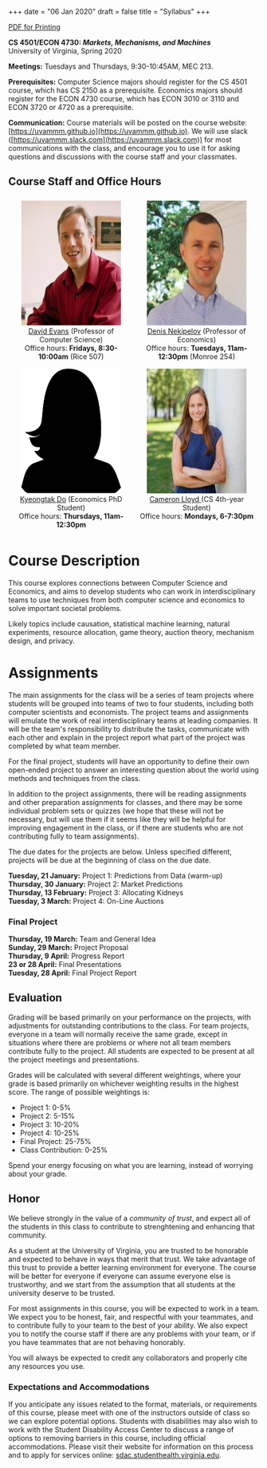 +++
date = "06 Jan 2020"
draft = false
title = "Syllabus"
+++

<div class="printing"><a href="/docs/syllabus.pdf">PDF for Printing</a></div>

**CS 4501/ECON 4730: _Markets, Mechanisms, and Machines_**  
University of Virginia, Spring 2020

**Meetings:** Tuesdays and Thursdays, 9:30-10:45AM, MEC 213.

**Prerequisites:** Computer Science majors should register for the CS
4501 course, which has CS 2150 as a prerequisite. Economics majors
should register for the ECON 4730 course, which has ECON 3010 or 3110
and ECON 3720 or 4720 as a prerequisite.

**Communication:** Course materials will be posted on the course
  website: [https://uvammm.github.io](https://uvammm.github.io). We
  will use slack
  ([https://uvammm.slack.com](https://uvammm.slack.com)) for most
  communications with the class, and encourage you to use it for
  asking questions and discussions with the course staff and your
  classmates.

## Course Staff and Office Hours

<section style="display: table;width: 100%; align: center">
  <div style="display: table-row; padding: 0.5rem">
  <div style="display: table-cell; padding: 0.5rem; text-align: center;width: 49%"> 
  <img class="img-circle" src="/images/dave-2.jpg" height=250 width=200><br>
<a href="https://www.cs.virginia.edu/evans">David Evans</a> (Professor of Computer Science)<br>
Office hours: <b>Fridays, 8:30-10:00am</b> (Rice 507)
  </div>
  <div style="display: table-cell; padding: 0.5rem; text-align: center;width: 49%">
  <img class="img-circle" src="/images/denis-2.jpg" height=250 width=200><br>
<a href="http://people.virginia.edu/~dn4w/">Denis Nekipelov</a> (Professor of Economics)<br>
Office hours: <b>Tuesdays, 11am-12:30pm</b> (Monroe 254)
  </div></div>
  <div style="display: table-row; padding: 0.5rem">
  <div style="display: table-cell; padding: 0.5rem; text-align: center;width: 49%">
  <img class="img-circle" src="/images/missing.png" height=250 width=200><br>
<a href="https://economics.virginia.edu/people/profile/kd5tt">Kyeongtak Do</a> (Economics PhD Student)<br>
Office hours: <b>Thursdays, 11am-12:30pm</b>
  </div>
  <div style="display: table-cell; padding: 0.5rem; text-align: center;width: 49%">
<img class="img-circle" src="/images/cam.jpg" height=250 width=200><br>
<A href="https://www.linkedin.com/in/cameron-lloyd/">
Cameron Lloyd
</a> (CS 4th-year Student)<br>
Office hours: <b>Mondays, 6-7:30pm</b>
  </div>
  </div>
</section>

# Course Description

This course explores connections between Computer Science and
Economics, and aims to develop students who can work in
interdisciplinary teams to use techniques from both computer science
and economics to solve important societal problems.

Likely topics include causation, statistical machine learning, natural
experiments, resource allocation, game theory, auction theory,
mechanism design, and privacy.

# Assignments

The main assignments for the class will be a series of team projects
where students will be grouped into teams of two to four students,
including both computer scientists and economists. The project teams
and assignments will emulate the work of real interdisciplinary teams
at leading companies. It will be the team's responsibility to
distribute the tasks, communicate with each other and explain in the
project report what part of the project was completed by what team
member.

For the final project, students will have an opportunity to define
their own open-ended project to answer an interesting question about
the world using methods and techniques from the class.

In addition to the project assignments, there will be reading
assignments and other preparation assignments for classes, and there
may be some individual problem sets or quizzes (we hope that these
will not be necessary, but will use them if it seems like they will be
helpful for improving engagement in the class, or if there are
students who are not contributing fully to team assignments).

The due dates for the projects are below.  Unless specified different,
projects will be due at the beginning of class on the due date.

**Tuesday, 21 January:** Project 1: Predictions from Data (warm-up)  
**Thursday, 30 January:** Project 2: Market Predictions  
**Thursday, 13 February:** Project 3: Allocating Kidneys  
**Tuesday, 3 March:** Project 4: On-Line Auctions

### Final Project

**Thursday, 19 March:** Team and General Idea  
**Sunday, 29 March:** Project Proposal  
**Thursday, 9 April:** Progress Report  
**23 or 28 April:** Final Presentations  
**Tuesday, 28 April:** Final Project Report  

## Evaluation

Grading will be based primarily on your performance on the projects,
with adjustments for outstanding contributions to the class.  For team
projects, everyone in a team will normally receive the same grade,
except in situations where there are problems or where not all team
members contribute fully to the project. All students are expected to
be present at all the project meetings and presentations.

Grades will be calculated with several different weightings, where
your grade is based primarily on whichever weighting results in the
highest score. The range of possible weightings is:

- Project 1: 0-5%
- Project 2: 5-15%
- Project 3: 10-20%
- Project 4: 10-25%
- Final Project: 25-75%
- Class Contribution: 0-25% 

Spend your energy focusing on what you are learning, instead of
worrying about your grade.
 
## Honor

We believe strongly in the value of a _community of trust_, and expect
all of the students in this class to contribute to strenghtening and
enhancing that community.  

As a student at the University of Virginia, you are trusted to be
honorable and expected to behave in ways that merit that trust. We
take advantage of this trust to provide a better learning environment
for everyone.  The course will be better for everyone if everyone can
assume everyone else is trustworthy, and we start from the assumption
that all students at the university deserve to be trusted.

For most assignments in this course, you will be expected to work in a
team.  We expect you to be honest, fair, and respectful with your
teammates, and to contribute fully to your team to the best of your
ability.  We also expect you to notify the course staff if there are
any problems with your team, or if you have teammates that are not
behaving honorably.

You will always be expected to credit any collaborators and properly
cite any resources you use.

### Expectations and Accommodations

If you anticipate any issues related to the format, materials, or
requirements of this course, please meet with one of the instructors
outside of class so we can explore potential options. Students with
disabilities may also wish to work with the Student Disability Access
Center to discuss a range of options to removing barriers in this
course, including official accommodations. Please visit their website
for information on this process and to apply for services online:
[sdac.studenthealth.virginia.edu](sdac.studenthealth.virginia.edu). 















